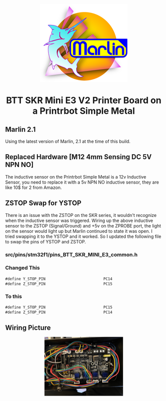 <p align="center"><img src="buildroot/share/pixmaps/logo/marlin-outrun-nf-500.png" height="250" alt="MarlinFirmware's logo" /></p>

<h1 align="center">BTT SKR Mini E3 V2 Printer Board on a Printrbot Simple Metal</h1>


## Marlin 2.1

Using the latest version of Marlin, 2.1 at the time of this build.

## Replaced Hardware [M12 4mm Sensing DC 5V NPN NO]

The inductive sensor on the Printrbot Simple Metal is a 12v Inductive Sensor, you need to replace it with a 5v NPN NO inductive sensor, they are like 10$ for 2 from Amazon.

## ZSTOP Swap for YSTOP

There is an issue with the ZSTOP on the SKR series, it wouldn't recognize when the inductive sensor was triggered.  Wiring up the above inductive sensor to the ZSTOP (Signal/Ground) and +5v on the ZPROBE port, the light on the sensor would light up but Marlin continued to state it was open.  I tried swapping it to the YSTOP and it worked.  So I updated the following file to swap the pins of YSTOP and ZSTOP.

### src/pins/stm32f1/pins_BTT_SKR_MINI_E3_common.h

### Changed This
```
#define Y_STOP_PIN                          PC14
#define Z_STOP_PIN                          PC15
```
 
### To this

 ```
#define Y_STOP_PIN                          PC15
#define Z_STOP_PIN                          PC14
```

## Wiring Picture

<div align="center">
  <img src="./IMG_2491.jpeg" alt="wiring" width="50%" />
</div>
